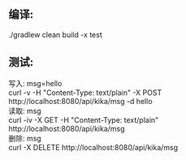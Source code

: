 ## 编译:  
./gradlew clean build -x test  

## 测试:  
写入: msg=hello  
curl -v -H "Content-Type: text/plain" -X POST http://localhost:8080/api/kika/msg -d hello  
读取: msg  
curl -iv -X GET -H "Content-Type: text/plain" http://localhost:8080/api/kika/msg  
删除: msg  
curl -X DELETE http://localhost:8080/api/kika/msg  


